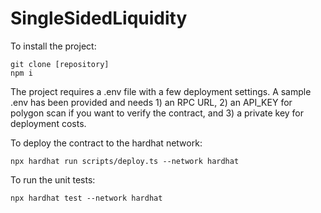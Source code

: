 # SingleSidedLiquidity

To install the project:

```
git clone [repository]
npm i
```

The project requires a .env file with a few deployment settings. A sample .env has been provided and needs 1) an RPC URL, 2) an API_KEY for polygon scan if you want to verify the contract, and 3) a private key for deployment costs.

To deploy the contract to the hardhat network:

```
npx hardhat run scripts/deploy.ts --network hardhat
```

To run the unit tests:

```
npx hardhat test --network hardhat
```